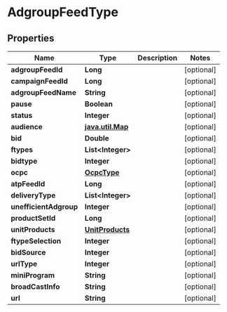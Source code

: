 

# AdgroupFeedType


## Properties

Name | Type | Description | Notes
------------ | ------------- | ------------- | -------------
**adgroupFeedId** | **Long** |  |  [optional]
**campaignFeedId** | **Long** |  |  [optional]
**adgroupFeedName** | **String** |  |  [optional]
**pause** | **Boolean** |  |  [optional]
**status** | **Integer** |  |  [optional]
**audience** | [**java.util.Map**](java.util.Map.md) |  |  [optional]
**bid** | **Double** |  |  [optional]
**ftypes** | **List&lt;Integer&gt;** |  |  [optional]
**bidtype** | **Integer** |  |  [optional]
**ocpc** | [**OcpcType**](OcpcType.md) |  |  [optional]
**atpFeedId** | **Long** |  |  [optional]
**deliveryType** | **List&lt;Integer&gt;** |  |  [optional]
**unefficientAdgroup** | **Integer** |  |  [optional]
**productSetId** | **Long** |  |  [optional]
**unitProducts** | [**UnitProducts**](UnitProducts.md) |  |  [optional]
**ftypeSelection** | **Integer** |  |  [optional]
**bidSource** | **Integer** |  |  [optional]
**urlType** | **Integer** |  |  [optional]
**miniProgram** | **String** |  |  [optional]
**broadCastInfo** | **String** |  |  [optional]
**url** | **String** |  |  [optional]



